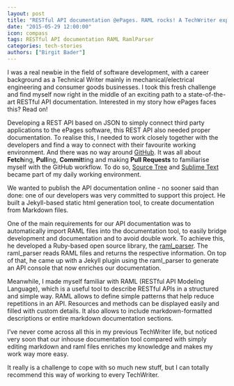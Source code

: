 ```yaml
---
layout: post
title: "RESTful API documentation @ePages. RAML rocks! A TechWriter experience report."
date: "2015-05-29 12:00:00"
icon: compass
tags: RESTful API documentation RAML RamlParser
categories: tech-stories
authors: ["Birgit Bader"]
---
```


I was a real newbie in the field of software development, with a career background as a Technical Writer mainly in mechanical/electrical engineering and consumer goods businesses. I took this fresh challenge and find myself now right in the middle of an exciting path to a state-of-the-art RESTful API documentation. Interested in my story how ePages faces this? Read on!

Developing a REST API based on JSON to simply connect third party applications to the ePages software, this REST API also needed proper documentation. To realise this, I needed to work closely together with the developers and find a way to connect with their favourite working environment. And there was no way around [GitHub](https://github.com/). It was all about **Fetch**ing, **Pull**ing, **Commit**ting and making **Pull Requests** to familiarise myself with the GitHub workflow. To do so, [Source Tree](https://www.atlassian.com/software/sourcetree/overview) and [Sublime Text](http://www.sublimetext.com/) became part of my daily working environment.

We wanted to publish the API documentation online - no sooner said than done: one of our developers was very committed to support this project. He built a Jekyll-based static html generation tool, to create documentation from Markdown files.

One of the main requirements for our API documentation was to automatically import RAML files into the documentation tool, to easily bridge development and documentation and to avoid double work. To achieve this, he developed a Ruby-based open source library, the [raml_parser](https://github.com/ePages-de/raml_parser). The raml_parser reads RAML files and returns the respective information. On top of that, he came up with a Jekyll plugin using the raml_parser to generate an API console that now enriches our documentation.

Meanwhile, I made myself familiar with RAML (RESTful API Modeling Language), which is a useful tool to describe RESTful APIs in a structured and simple way.
RAML allows to define simple patterns that help reduce repetitions in an API. Resources and methods can be displayed easily and filled with custom details. It also allows to include markdown-formatted descriptions or entire markdown documentation sections.

I’ve never come across all this in my previous TechWriter life, but noticed very soon that our inhouse documentation tool compared with simply editing markdown and raml files enriches my knowledge and makes my work way more easy.

It really is a challenge to cope with so much new stuff, but I can totally recommend this way of working to every TechWriter.
